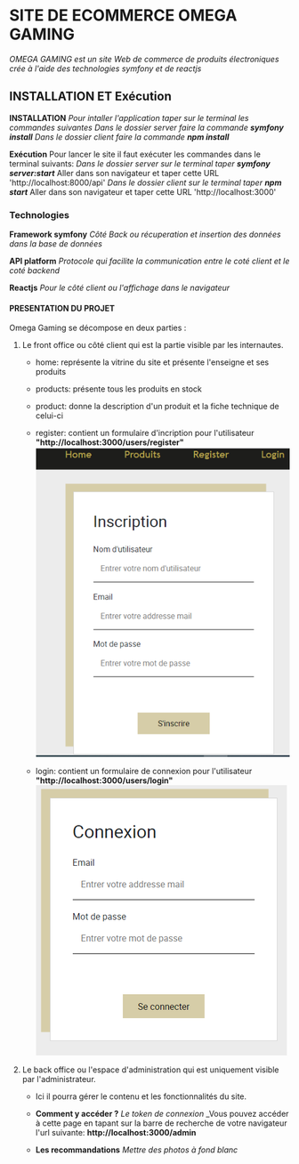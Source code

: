 # SITE DE ECOMMERCE OMEGA GAMING

*OMEGA GAMING est un site Web de commerce de produits électroniques crée à l'aide des technologies symfony et de reactjs*


## INSTALLATION ET Exécution
**INSTALLATION**
_Pour intaller l'application taper sur le terminal les commandes suivantes_
_Dans le dossier server faire la commande **symfony install**_
_Dans le dossier client faire la commande **npm install**_


**Exécution**
Pour lancer le site il faut exécuter les commandes dans le terminal suivants:
_Dans le dossier server sur le terminal taper **symfony server:start**_
Aller dans son navigateur  et taper cette URL 'http://localhost:8000/api'
_Dans le dossier client sur le terminal taper **npm start**_
Aller dans son navigateur  et taper cette URL 'http://localhost:3000'

### Technologies
**Framework symfony** 
_Côté  Back ou récuperation et insertion des données dans la base de données_

**API platform** 
_Protocole qui facilite la communication entre le coté client et le coté backend_

**Reactjs** 
_Pour le côté  client ou l'affichage dans le navigateur_


#### PRESENTATION DU PROJET

Omega Gaming se décompose en deux parties :
1. Le front office ou côté client qui est la partie visible par les internautes.
    - home: représente la vitrine du site et présente l'enseigne et ses produits
    - products: présente tous les produits en stock
    - product: donne la description d'un produit et la fiche technique de celui-ci
    - register: contient un formulaire d'incription pour l'utilisateur **"http://localhost:3000/users/register"**
    ![register](./register.PNG)

    - login: contient un formulaire de connexion pour l'utilisateur **"http://localhost:3000/users/login"**
    ![login](./login.PNG)

2. Le back office ou l'espace d'administration qui est uniquement visible par l'administrateur.
    - Ici il pourra gérer le contenu et les fonctionnalités du site.
    
    - **Comment y accéder ?**
        _Le token de connexion_
        _Vous pouvez accéder à cette page en tapant sur la barre de recherche de votre navigateur l'url suivante:  **http://localhost:3000/admin**

    - **Les recommandations**
        _Mettre des photos à fond blanc_




